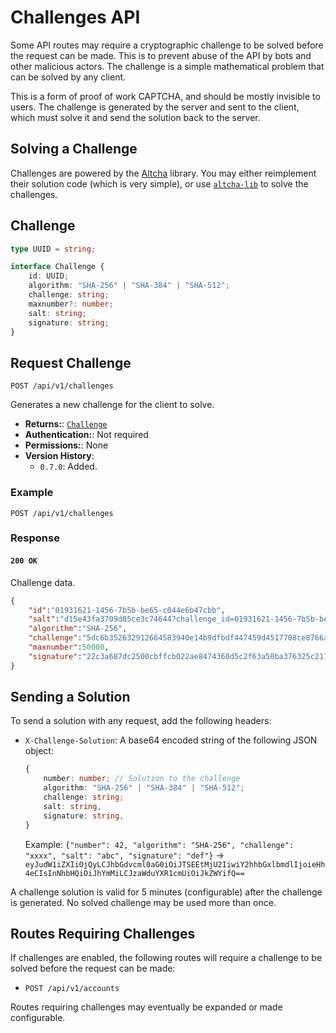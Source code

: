 # Challenges API

Some API routes may require a cryptographic challenge to be solved before the request can be made. This is to prevent abuse of the API by bots and other malicious actors. The challenge is a simple mathematical problem that can be solved by any client.

This is a form of proof of work CAPTCHA, and should be mostly invisible to users. The challenge is generated by the server and sent to the client, which must solve it and send the solution back to the server.

## Solving a Challenge

Challenges are powered by the [Altcha](https://altcha.org/) library. You may either reimplement their solution code (which is very simple), or use [`altcha-lib`](https://github.com/altcha-org/altcha-lib) to solve the challenges.

## Challenge

```typescript
type UUID = string;

interface Challenge {
    id: UUID;
    algorithm: "SHA-256" | "SHA-384" | "SHA-512";
    challenge: string;
    maxnumber?: number;
    salt: string;
    signature: string;
}
```

## Request Challenge

```http
POST /api/v1/challenges
```

Generates a new challenge for the client to solve.

- **Returns:**: [`Challenge`](#challenge)
- **Authentication:**: Not required
- **Permissions:**: None
- **Version History**:
  - `0.7.0`: Added.

### Example

```http
POST /api/v1/challenges
```

### Response

#### `200 OK`

Challenge data.

```json
{
    "id":"01931621-1456-7b5b-be65-c044e6b47cbb",
    "salt":"d15e43fa3709d85ce3c74644?challenge_id=01931621-1456-7b5b-be65-c044e6b47cbb&expires=1731243386",
    "algorithm":"SHA-256",
    "challenge":"5dc6b352632912664583940e14b9dfbdf447459d4517708ce8766a39ac040eb5",
    "maxnumber":50000,
    "signature":"22c3a687dc2500cbffcb022ae8474360d5c2f63a50ba376325c211bb2ca06b7f"
}
```

## Sending a Solution

To send a solution with any request, add the following headers:
  - `X-Challenge-Solution`: A base64 encoded string of the following JSON object:
    ```ts
    {
        number: number; // Solution to the challenge
        algorithm: "SHA-256" | "SHA-384" | "SHA-512";
        challenge: string;
        salt: string,
        signature: string,
    }
    ```
    Example: `{"number": 42, "algorithm": "SHA-256", "challenge": "xxxx", "salt": "abc", "signature": "def"}` -> `eyJudW1iZXIiOjQyLCJhbGdvcml0aG0iOiJTSEEtMjU2IiwiY2hhbGxlbmdlIjoieHh4eCIsInNhbHQiOiJhYmMiLCJzaWduYXR1cmUiOiJkZWYifQ==`

A challenge solution is valid for 5 minutes (configurable) after the challenge is generated. No solved challenge may be used more than once.

## Routes Requiring Challenges

If challenges are enabled, the following routes will require a challenge to be solved before the request can be made:
- `POST /api/v1/accounts`

Routes requiring challenges may eventually be expanded or made configurable.